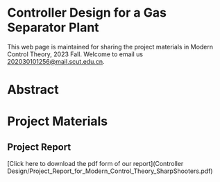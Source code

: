 # Controller Design for a Gas Separator Plant
This web page is maintained for sharing the project materials in Modern Control Theory, 2023 Fall. Welcome to email us <202030101256@mail.scut.edu.cn>.

# Abstract

# Project Materials
## Project Report
[Click here to download the pdf form of our report](Controller Design/Project_Report_for_Modern_Control_Theory_SharpShooters.pdf)
